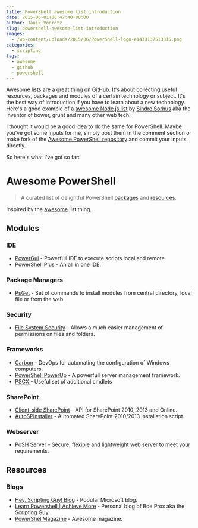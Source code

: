 ```yaml
---
title: PowerShell awesome list introduction
date: 2015-06-01T06:47:40+00:00
author: Janik Vonrotz
slug: powershell-awesome-list-introduction
images:
  - /wp-content/uploads/2015/06/PowerShell-logo-e1433137513315.png
categories:
  - scripting
tags:
  - awesome
  - github
  - powershell
---
```

Awesome lists are a great thing on GitHub. It's about collecting useful resources, packages and modules of a certain technology or subject. It's the best way of introduction if you have to learn about a new technology.
Here's a good example of a [awesome Node.js list](https://github.com/sindresorhus/awesome-nodejs) by [Sindre Sorhus](https://github.com/sindresorhus) aka the inventor of bower, grunt and many other web tech.

I thought it would be a good idea to do the same for PowerShell. Maybe you've got some inputs for me, simply post them in the comment section or make fork of the [Awesome PowerShell repository](https://github.com/janikvonrotz/awesome-powershell) and commit your inputs directly.

So here's what I've got so far:
<!--more-->
# Awesome PowerShell

> A curated list of delightful PowerShell [packages](#modules) and [resources](#resources).

Inspired by the [awesome](https://github.com/sindresorhus/awesome) list thing.

## Modules

### IDE

- [PowerGui](http://en.community.dell.com/techcenter/powergui/w/wiki) - Powerfull IDE to execute scripts local and remote.
- [PowerShell Plus](https://www.idera.com/productssolutions/freetools/powershellplus) - An all in one IDE.

### Package Managers

- [PsGet](http://psget.net/) - Set of commands to install modules from central directory, local file or from the web.

### Security

- [File System Security](https://gallery.technet.microsoft.com/scriptcenter/1abd77a5-9c0b-4a2b-acef-90dbb2b84e85) - Allows a much easier management of permissions on files and folders.

### Frameworks

- [Carbon](http://get-carbon.org/) - DevOps for automating the configuration of Windows computers.
- [PowerShell PowerUp](https://github.com/janikvonrotz/PowerShell-PowerUp) - A powerfull server management framework.
- [PSCX ](https://pscx.codeplex.com/) - Useful set of additional cmdlets
 
### SharePoint

- [Client-side SharePoint](https://sharepointpowershell.codeplex.com/) - API for SharePoint 2010, 2013 and Online.
- [AutoSPInstaller](https://autospinstaller.codeplex.com/) - Automated SharePoint 2010/2013 installation script.

### Webserver

- [PoSH Server](http://www.poshserver.net/) - Secure, flexible and lightweight web server to meet your requirements.

## Resources

### Blogs

- [Hey, Scripting Guy! Blog](http://blogs.technet.com/b/heyscriptingguy/) - Popular Microsoft blog.
- [Learn Powershell | Achieve More](http://learn-powershell.net/) - Personal blog of Boe Prox aka the Scripting Guy.
- [PowerShellMagazine](http://www.powershellmagazine.com/) - Awesome magazine.